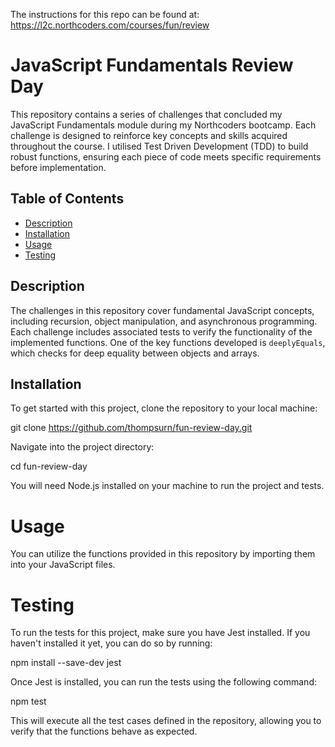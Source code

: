 The instructions for this repo can be found at:
https://l2c.northcoders.com/courses/fun/review

# JavaScript Fundamentals Review Day

This repository contains a series of challenges that concluded my JavaScript Fundamentals module during my Northcoders bootcamp. Each challenge is designed to reinforce key concepts and skills acquired throughout the course. I utilised Test Driven Development (TDD) to build robust functions, ensuring each piece of code meets specific requirements before implementation.

## Table of Contents

- [Description](#description)
- [Installation](#installation)
- [Usage](#usage)
- [Testing](#testing)


## Description

The challenges in this repository cover fundamental JavaScript concepts, including recursion, object manipulation, and asynchronous programming. Each challenge includes associated tests to verify the functionality of the implemented functions. One of the key functions developed is `deeplyEquals`, which checks for deep equality between objects and arrays.

## Installation

To get started with this project, clone the repository to your local machine:

git clone https://github.com/thompsurn/fun-review-day.git


Navigate into the project directory:

cd fun-review-day


You will need Node.js installed on your machine to run the project and tests.


# Usage

You can utilize the functions provided in this repository by importing them into your JavaScript files.


# Testing

To run the tests for this project, make sure you have Jest installed. If you haven't installed it yet, you can do so by running:

npm install --save-dev jest


Once Jest is installed, you can run the tests using the following command:

npm test


This will execute all the test cases defined in the repository, allowing you to verify that the functions behave as expected.